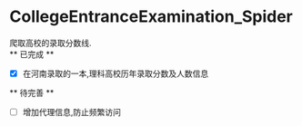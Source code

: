 # CollegeEntranceExamination_Spider      
爬取高校的录取分数线.         
** 已完成 **   
- [x] 在河南录取的一本,理科高校历年录取分数及人数信息   


** 待完善 **         
- [ ] 增加代理信息,防止频繁访问
